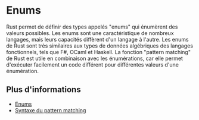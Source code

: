 # Enums

Rust permet de définir des types appelés "enums" qui énumèrent des valeurs possibles.
Les enums sont une caractéristique de nombreux langages, mais leurs capacités diffèrent d'un langage à l'autre. Les enums de Rust sont très similaires aux types de données algébriques des langages fonctionnels, tels que F#, OCaml et Haskell.
La fonction "pattern matching" de Rust est utile en combinaison avec les énumérations, car elle permet d'exécuter facilement un code différent pour différentes valeurs d'une énumération.

## Plus d'informations

- [Enums](https://doc.rust-lang.org/book/ch06-00-enums.html)
- [Syntaxe du pattern matching](https://doc.rust-lang.org/book/ch18-03-pattern-syntax.html)
